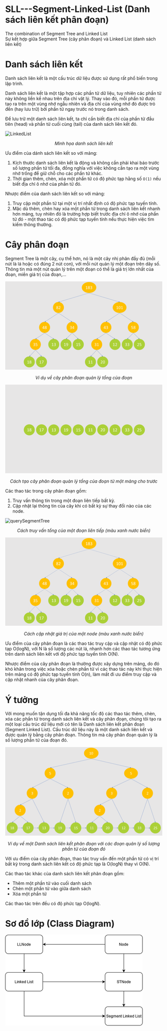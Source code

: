 # SLL---Segment-Linked-List (Danh sách liên kết phân đoạn)
The combination of Segment Tree and Linked List  
Sự kết hợp giữa Segment Tree (cây phân đoạn) và Linked List (danh sách liên kết)


# Danh sách liên kết
Danh sách liên kết là một cấu trúc dữ liệu được sử dụng rất phổ biến trong lập trình.  

Danh sách liên kết là một tập hợp các phần tử dữ liệu, tuy nhiên các phần tử này không liền kề nhau trên địa chỉ vật lý. 
Thay vào đó, mỗi phần tử được tạo ra trên một vùng nhớ ngẫu nhiên và địa chỉ của vùng nhớ đó được trỏ đến (hay lưu trữ) bởi phần tử ngay trước nó trong danh sách. 

Để lưu trữ một danh sách liên kết, ta chỉ cần biết địa chỉ của phần tử đầu tiên (head) và phần tử cuối cùng (tail) của danh sách liên kết đó.

![LinkedList](https://res.cloudinary.com/practicaldev/image/fetch/s--y3j6aJXJ--/c_limit%2Cf_auto%2Cfl_progressive%2Cq_auto%2Cw_880/https://res.cloudinary.com/practicaldev/image/fetch/s--_PwtVEkJ--/c_limit%252Cf_auto%252Cfl_progressive%252Cq_auto%252Cw_880/https://www.educative.io/api/edpresso/shot/5077575695073280/image/5192456339456000)
*<p align="center"> Minh họa danh sách liên kết </p>*

Ưu điểm của dánh sách liên kết so với mảng:  
1. Kích thước danh sách liên kết là động và không cần phải khai báo trước số lượng phần tử tối đa, đồng nghĩa với việc không cần tạo ra một vùng nhớ trống để giữ chỗ cho các phần tử khác.
2. Thời gian thêm, chèn, xóa một phần tử có độ phức tạp hằng số `O(1)` nếu biết địa chỉ ô nhớ của phần tử đó.

Nhược điểm của danh sách liên kết so với mảng:
1. Truy cập một phần tử tại một vị trí nhất định có độ phức tạp tuyến tính.
2. Mặc dù thêm, chèn hay xóa một phần tử trong danh sách liên kết nhanh hơn mảng, tuy nhiên đó là trường hợp biết trước địa chỉ ô nhớ của phần tử đó - một thao tác có độ phức tạp tuyến tính nếu thực hiện việc tìm kiếm thông thường.

# Cây phân đoạn
Segment Tree là một cây, cụ thể hơn, nó là một cây nhị phân đầy đủ (mỗi nút là lá hoặc có đúng 2 nút con), với mỗi nút quản lý một đoạn trên dãy số. Thông tin mà một nút quản lý trên một đoạn có thể là giá trị lớn nhất của đoạn, miền giá trị của đoạn,...

![SegmentTree](./imgs/SegmentTree.png)
*<p align="center"> Ví dụ về cây phân đoạn quản lý tổng của đoạn </p>*


![buildSegmentTree](./imgs/buildSegmentTree.gif)
*<p align="center"> Cách tạo cây phân đoạn quản lý tổng của đoạn từ một mảng cho trước </p>*


Các thao tác trong cây phân đoạn gồm:
1. Truy vấn thông tin trong một đoạn liên tiếp bất kỳ.
2. Cập nhật lại thông tin của cây khi có bất kỳ sự thay đổi nào của các node.

![querySegmentTree](./imgs/querySegmentTree.gif)
*<p align="center"> Cách truy vấn tổng của một đoạn liên tiếp (màu xanh nước biển) </p>*

![updateSegmentTree](./imgs/updateSeqmentTree.gif)
*<p align="center"> Cách cập nhật giá trị của một node (màu xanh nước biển) </p>*

Ưu điểm của cây phân đoạn là các thao tác truy cập và cập nhật có độ phức tạp O(logN), với N là số lượng các nút lá, nhanh hơn các thao tác tương ứng trên danh sách liên kết với độ phức tạp tuyến tính O(N).

Nhược điểm của cây phân đoạn là thường được xây dựng trên mảng, do đó khó khăn trong việc xóa hoặc chèn phần tử vì các thao tác này khi thực hiện trên mảng có độ phức tạp tuyến tính O(n), làm mất đi ưu điểm truy cập và cập nhật nhanh của cây phân đoạn.

# Ý tưởng
Với mong muốn tận dụng tối đa khả năng tốc độ các thao tác thêm, chèn, xóa các phần tử trong danh sách liên kết và cây phân đoạn, chúng tôi tạo ra một loại cấu trúc dữ liệu mới có tên là Danh sách liên kết phân đoạn (Segment Linked List). Cấu trúc dữ liệu này là một danh sách liên kết và được quản lý bằng cây phân đoạn. Thông tin mà cây phân đoạn quản lý là số lượng phần tử của đoạn đó.

![SegmentLinkedList](/imgs/SegmentLinkedList.png)
*<p align="center"> Ví dụ về một Danh sách liên kết phân đoạn với các đoạn quản lý số lượng phần tử của đoạn đó</p>*

Với ưu điểm của cây phân đoạn, thao tác truy vấn đến một phần tử có vị trí bất kỳ trong danh sách liên kết có độ phức tạp là O(logN) thay vì O(N).

Các thao tác khác của danh sách liên kết phân đoạn gồm:
* Thêm một phần tử vào cuối danh sách
* Chèn một phần tử vào giữa danh sách
* Xóa một phần tử

Các thao tác trên đều có độ phức tạp O(logN).

# Sơ đồ lớp (Class Diagram)
![Class Diagram](./imgs/ClassDiagram.png)
